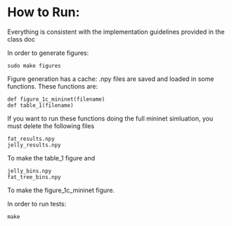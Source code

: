 # How to Run:

Everything is consistent with the implementation guidelines provided in the class doc

In order to generate figures:
```
sudo make figures
```
Figure generation has a cache: .npy files are saved and loaded in some functions. 
These functions are: 
```
def figure_1c_mininet(filename)
def table_1(filename)
```
If you want to run these functions doing the full mininet simluation, you must delete the following files
```
fat_results.npy
jelly_results.npy
```
To make the table_1 figure and
```
jelly_bins.npy
fat_tree_bins.npy
```
To make the figure_1c_mininet figure.

In order to run tests:
```
make
```
